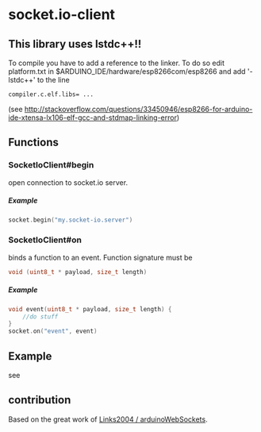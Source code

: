 # socket.io-client

## This library uses lstdc++!!
To compile you have to add a reference to the linker. 
To do so edit platform.txt in $ARDUINO_IDE/hardware/esp8266com/esp8266 and add '-lstdc++' to the line 
```
compiler.c.elf.libs= ...
```
(see http://stackoverflow.com/questions/33450946/esp8266-for-arduino-ide-xtensa-lx106-elf-gcc-and-stdmap-linking-error)

## Functions

### SocketIoClient#begin
open connection to socket.io server.
##### Example
```c
socket.begin("my.socket-io.server")
```

### SocketIoClient#on
binds a function to an event. Function signature must be
```c
void (uint8_t * payload, size_t length)
```
##### Example
```c
void event(uint8_t * payload, size_t length) {
	//do stuff
}
socket.on("event", event)
```

##  Example
see [](examples/example.ino)

## contribution
Based on the great work of [Links2004 / arduinoWebSockets](https://github.com/Links2004/arduinoWebSockets).